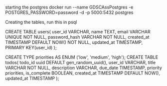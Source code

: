 starting the postgres
docker run --name GDSCAssPostgres -e POSTGRES_PASSWORD=password -d -p 5000:5432 postgres

Creating the tables, run this in psql

CREATE TABLE users(
  user_id VARCHAR,
  name TEXT,
  email VARCHAR UNIQUE NOT NULL,
  password_hash VARCHAR NOT NULL,
  created_at TIMESTAMP DEFAULT NOW() NOT NULL,
  updated_at TIMESTAMP,
  PRIMARY KEY(user_id)
);

CREATE TYPE priorities AS ENUM ('low', 'medium', 'high');
CREATE TABLE todos(
  todo_id uuid DEFAULT gen_random_uuid(),
  user_id VARCHAR,
  title VARCHAR NOT NULL,
  description VARCHAR,
  due_date TIMESTAMP,
  priority priorities,
  is_complete BOOLEAN,
  created_at TIMESTAMP DEFAULT NOW(),
  updated_at TIMESTAMP
);